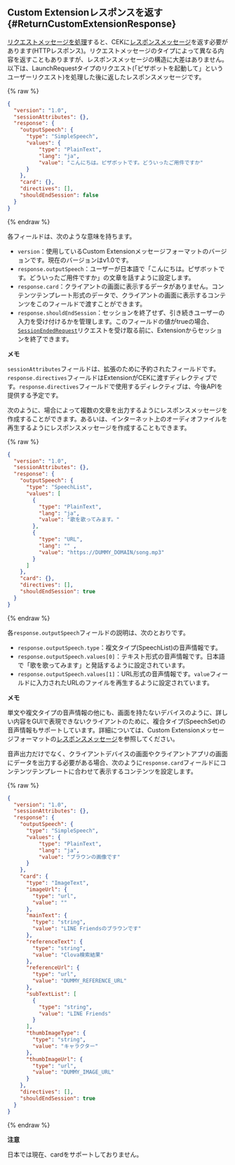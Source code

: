 ## Custom Extensionレスポンスを返す {#ReturnCustomExtensionResponse}
[リクエストメッセージを処理](#HandleCustomExtensionRequest)すると、CEKに[レスポンスメッセージ](/CEK/References/CEK_API.md#CustomExtResponseMessage)を返す必要があります(HTTPレスポンス)。リクエストメッセージのタイプによって異なる内容を返すこともありますが、レスポンスメッセージの構造に大差はありません。以下は、LaunchRequestタイプのリクエスト(「ピザボットを起動して」というユーザーリクエスト)を処理した後に返したレスポンスメッセージです。

{% raw %}
```json
{
  "version": "1.0",
  "sessionAttributes": {},
  "response": {
    "outputSpeech": {
      "type": "SimpleSpeech",
      "values": {
          "type": "PlainText",
          "lang": "ja",
          "value": "こんにちは。ピザボットです。どういったご用件ですか"
      }
    },
    "card": {},
    "directives": [],
    "shouldEndSession": false
  }
}
```
{% endraw %}

各フィールドは、次のような意味を持ちます。

* `version`：使用しているCustom Extensionメッセージフォーマットのバージョンです。現在のバージョンはv1.0です。
* `response.outputSpeech`：ユーザーが日本語で「こんにちは。ピザボットです。どういったご用件ですか」の文章を話すように設定します。
* `response.card`：クライアントの画面に表示するデータがありません。コンテンツテンプレート形式のデータで、クライアントの画面に表示するコンテンツをこのフィールドで渡すことができます。
* `response.shouldEndSession`：セッションを終了せず、引き続きユーザーの入力を受け付けるかを管理します。このフィールドの値がtrueの場合、[`SessionEndedRequest`](#HandleSessionEndedRequest)リクエストを受け取る前に、Extensionからセッションを終了できます。

<div class="note">
  <p><strong>メモ</strong></p>
  <p><code>sessionAttributes</code>フィールドは、拡張のために予約されたフィールドです。<code>response.directives</code>フィールドはExtensionがCEKに渡すディレクティブです。<code>response.directives</code>フィールドで使用するディレクティブは、今後APIを提供する予定です。</p>
</div>

次のように、場合によって複数の文章を出力するようにレスポンスメッセージを作成することができます。あるいは、インターネット上のオーディオファイルを再生するようにレスポンスメッセージを作成することもできます。

{% raw %}
```json
{
  "version": "1.0",
  "sessionAttributes": {},
  "response": {
    "outputSpeech": {
      "type": "SpeechList",
      "values": [
        {
          "type": "PlainText",
          "lang": "ja",
          "value": "歌を歌ってみます。"
        },
        {
          "type": "URL",
          "lang": "" ,
          "value": "https://DUMMY_DOMAIN/song.mp3"
        }
      ]
    },
    "card": {},
    "directives": [],
    "shouldEndSession": true
  }
}
```
{% endraw %}

各`response.outputSpeech`フィールドの説明は、次のとおりです。

* `response.outputSpeech.type`：複文タイプ(SpeechList)の音声情報です。
* `response.outputSpeech.values[0]`：テキスト形式の音声情報です。日本語で「歌を歌ってみます」と発話するように設定されています。
* `response.outputSpeech.values[1]`：URL形式の音声情報です。`value`フィールドに入力されたURLのファイルを再生するように設定されています。

<div class="note">
  <p><strong>メモ</strong></p>
  <p>単文や複文タイプの音声情報の他にも、画面を持たないデバイスのように、詳しい内容をGUIで表現できないクライアントのために、複合タイプ(SpeechSet)の音声情報もサポートしています。詳細については、Custom Extensionメッセージフォーマットの<a href="/CEK/References/CEK_API.md#CustomExtResponseMessage">レスポンスメッセージ</a>を参照してください。</p>
</div>

音声出力だけでなく、クライアントデバイスの画面やクライアントアプリの画面にデータを出力する必要がある場合、次のように`response.card`フィールドにコンテンツテンプレートに合わせて表示するコンテンツを設定します。

{% raw %}
```json
{
  "version": "1.0",
  "sessionAttributes": {},
  "response": {
    "outputSpeech": {
      "type": "SimpleSpeech",
      "values": {
          "type": "PlainText",
          "lang": "ja",
          "value": "ブラウンの画像です"
      }
    },
    "card": {
      "type": "ImageText",
      "imageUrl": {
        "type": "url",
        "value": ""
      },
      "mainText": {
        "type": "string",
        "value": "LINE Friendsのブラウンです"
      },
      "referenceText": {
        "type": "string",
        "value": "Clova検索結果"
      },
      "referenceUrl": {
        "type": "url",
        "value": "DUMMY_REFERENCE_URL"
      },
      "subTextList": [
        {
          "type": "string",
          "value": "LINE Friends"
        }
      ],
      "thumbImageType": {
        "type": "string",
        "value": "キャラクター"
      },
      "thumbImageUrl": {
        "type": "url",
        "value": "DUMMY_IMAGE_URL"
      }
    },
    "directives": [],
    "shouldEndSession": true
  }
}
```
{% endraw %}

<div class="danger">
  <p><strong>注意</strong></p>
  <p>日本では現在、cardをサポートしておりません。</p>
</div>
